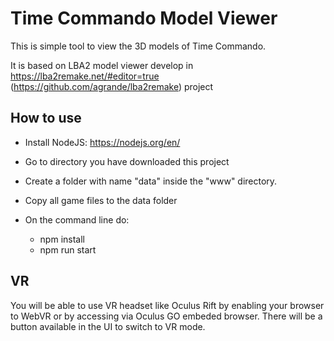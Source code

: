# Time Commando Model Viewer

This is simple tool to view the 3D models of Time Commando.

It is based on LBA2 model viewer develop in https://lba2remake.net/#editor=true (https://github.com/agrande/lba2remake) project

## How to use

* Install NodeJS: https://nodejs.org/en/

* Go to directory you have downloaded this project
* Create a folder with name "data" inside the "www" directory.
* Copy all game files to the data folder
* On the command line do:
    * npm install
    * npm run start

## VR

You will be able to use VR headset like Oculus Rift by enabling your browser to WebVR or by accessing via Oculus GO embeded browser.
There will be a button available in the UI to switch to VR mode.
